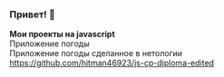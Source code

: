 ### Привет! 👋

<b>Мои проекты на javascript </b> <br>
<a href =' https://github.com/hitman46923/Weather-App'> </a>  Приложение погоды <br>
Приложение погоды сделанное в нетологии https://github.com/hitman46923/js-cp-diploma-edited

